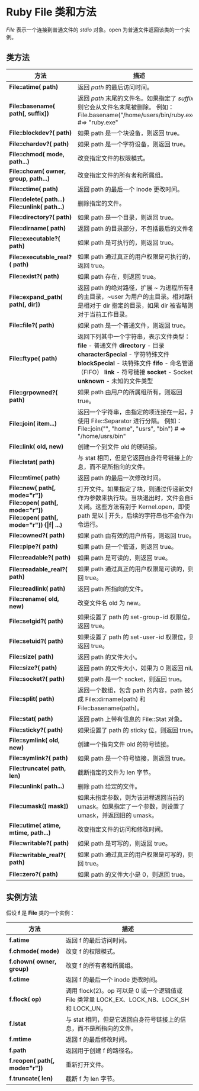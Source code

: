 
# Ruby File 类和方法

_File_ 表示一个连接到普通文件的 _stdio_ 对象。open 为普通文件返回该类的一个实例。

## 类方法

| 方法 |  描述 |
| --- | --- |
| **File::atime( path)** | 返回 _path_ 的最后访问时间。 |
| **File::basename( path[, suffix])** | 返回 _path_ 末尾的文件名。如果指定了 _suffix_，则它会从文件名末尾被删除。 例如：File.basename("/home/users/bin/ruby.exe") #=> "ruby.exe" |
| **File::blockdev?( path)** | 如果 path 是一个块设备，则返回 true。 |
| **File::chardev?( path)** | 如果 path 是一个字符设备，则返回 true。 |
| **File::chmod( mode, path...)** | 改变指定文件的权限模式。 |
| **File::chown( owner, group, path...)** | 改变指定文件的所有者和所属组。 |
| **File::ctime( path)** | 返回 path 的最后一个 inode 更改时间。 |
| **File::delete( path...) File::unlink( path...)** | 删除指定的文件。 |
| **File::directory?( path)** | 如果 path 是一个目录，则返回 true。 |
| **File::dirname( path)** | 返回 path 的目录部分，不包括最后的文件名。 |
| **File::executable?( path)** | 如果 path 是可执行的，则返回 true。 |
| **File::executable_real?( path)** | 如果 path 通过真正的用户权限是可执行的，则返回 true。 |
| **File::exist?( path)** | 如果 path 存在，则返回 true。 |
| **File::expand_path( path[, dir])** | 返回 path 的绝对路径，扩展 ~ 为进程所有者的主目录，~user 为用户的主目录。相对路径是相对于 dir 指定的目录，如果 dir 被省略则相对于当前工作目录。 |
| **File::file?( path)** | 如果 path 是一个普通文件，则返回 true。 |
| **File::ftype( path)** | 返回下列其中一个字符串，表示文件类型：  **file** - 普通文件  **directory** - 目录  **characterSpecial** - 字符特殊文件  **blockSpecial** - 块特殊文件  **fifo** - 命名管道（FIFO）  **link** - 符号链接  **socket** - Socket  **unknown** - 未知的文件类型 |
| **File::grpowned?( path)** | 如果 path 由用户的所属组所有，则返回 true。 |
| **File::join( item...)** | 返回一个字符串，由指定的项连接在一起，并使用 File::Separator 进行分隔。 例如：File::join("", "home", "usrs", "bin") # => "/home/usrs/bin" |
| **File::link( old, new)** | 创建一个到文件 old 的硬链接。 |
| **File::lstat( path)** | 与 stat 相同，但是它返回自身符号链接上的信息，而不是所指向的文件。 |
| **File::mtime( path)** | 返回 path 的最后一次修改时间。 |
| **File::new( path[, mode="r"]) File::open( path[, mode="r"]) File::open( path[, mode="r"]) {&#124;f&#124; ...}** | 打开文件。如果指定了块，则通过传递新文件作为参数来执行块。当块退出时，文件会自动关闭。这些方法有别于 Kernel.open，即使 path 是以 &#124; 开头，后续的字符串也不会作为命令运行。 |
| **File::owned?( path)** | 如果 path 由有效的用户所有，则返回 true。 |
| **File::pipe?( path)** | 如果 path 是一个管道，则返回 true。 |
| **File::readable?( path)** | 如果 path 是可读的，则返回 true。 |
| **File::readable_real?( path)** | 如果 path 通过真正的用户权限是可读的，则返回 true。 |
| **File::readlink( path)** | 返回 path 所指向的文件。 |
| **File::rename( old, new)** | 改变文件名 old 为 new。 |
| **File::setgid?( path)** | 如果设置了 path 的 set-group-id 权限位，则返回 true。 |
| **File::setuid?( path)** | 如果设置了 path 的 set-user-id 权限位，则返回 true。 |
| **File::size( path)** | 返回 path 的文件大小。 |
| **File::size?( path)** | 返回 path 的文件大小，如果为 0 则返回 nil。 |
| **File::socket?( path)** | 如果 path 是一个 socket，则返回 true。 |
| **File::split( path)** | 返回一个数组，包含 path 的内容，path 被分成 File::dirname(path) 和 File::basename(path)。 |
| **File::stat( path)** | 返回 path 上带有信息的 File::Stat 对象。 |
| **File::sticky?( path)** | 如果设置了 path 的 sticky 位，则返回 true。 |
| **File::symlink( old, new)** | 创建一个指向文件 old 的符号链接。 |
| **File::symlink?( path)** | 如果 path 是一个符号链接，则返回 true。 |
| **File::truncate( path, len)** | 截断指定的文件为 len 字节。 |
| **File::unlink( path...)** | 删除 path 给定的文件。 |
| **File::umask([ mask])** | 如果未指定参数，则为该进程返回当前的 umask。如果指定了一个参数，则设置了 umask，并返回旧的 umask。 |
| **File::utime( atime, mtime, path...)** | 改变指定文件的访问和修改时间。 |
| **File::writable?( path)** | 如果 path 是可写的，则返回 true。 |
| **File::writable_real?( path)** | 如果 path 通过真正的用户权限是可写的，则返回 true。 |
| **File::zero?( path)** | 如果 path 的文件大小是 0，则返回 true。 |

## 实例方法

假设 **f** 是 **File** 类的一个实例：

| 方法 | 描述 |
| --- | --- |
| **f.atime** | 返回 f 的最后访问时间。 |
| **f.chmode( mode)** | 改变 f 的权限模式。 |
| **f.chown( owner, group)** | 改变 f 的所有者和所属组。 |
| **f.ctime** | 返回 f 的最后一个 inode 更改时间。 |
| **f.flock( op)** | 调用 flock(2)。op 可以是 0 或一个逻辑值或 File 类常量 LOCK_EX、LOCK_NB、LOCK_SH 和 LOCK_UN。 |
| **f.lstat** | 与 stat 相同，但是它返回自身符号链接上的信息，而不是所指向的文件。 |
| **f.mtime** | 返回 f 的最后修改时间。 |
| **f.path** | 返回用于创建 f 的路径名。 |
| **f.reopen( path[, mode="r"])** | 重新打开文件。 |
| **f.truncate( len)** | 截断 f 为 len 字节。 |



